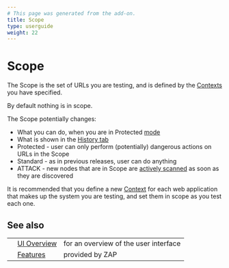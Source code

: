 ```yaml
---
# This page was generated from the add-on.
title: Scope
type: userguide
weight: 22
---
```


# Scope

The Scope is the set of URLs you are testing, and is defined by the [Contexts](/docs/desktop/start/features/contexts/)
you have specified.  

By default nothing is in scope.

The Scope potentially changes:

* What you can do, when you are in Protected [mode](/docs/desktop/start/features/modes/)
* What is shown in the [History tab](/docs/desktop/ui/tabs/history/)
* Protected - user can only perform (potentially) dangerous actions on URLs in the Scope
* Standard - as in previous releases, user can do anything
* ATTACK - new nodes that are in Scope are [actively scanned](/docs/desktop/start/features/ascan/) as soon as they are discovered

It is recommended that you define a new [Context](/docs/desktop/start/features/contexts/) for each web application that makes up the system you are testing, and set them in scope as you test each one.

## See also

|   |                                           |                                       |
|---|-------------------------------------------|---------------------------------------|
|   | [UI Overview](/docs/desktop/ui/)          | for an overview of the user interface |
|   | [Features](/docs/desktop/start/features/) | provided by ZAP                       |
